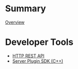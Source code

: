 # Summary

[Overview](./overview.md)

# Developer Tools

- [HTTP REST API](./HTTP_REST_API.md)
- [Server Plugin SDK (C++)](./server_plugin_sdk.md)
